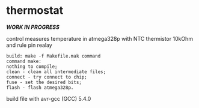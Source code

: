 # thermostat

***WORK IN PROGRESS***

control measures temperature in atmega328p with NTC thermistor 10kOhm and rule pin realay
```
build: make -f Makefile.mak command 
command make:
nothing to compile;
clean - clean all intermediate files;
connect - try connect to chip;
fuse - set the desired bits;
flash - flash atmega328p.
```


build file with 
avr-gcc (GCC) 5.4.0
